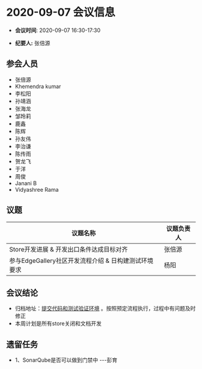 # 2020-09-07 会议信息  

-  **会议时间**: 2020-09-07  16:30-17:30

-  **纪要人:** 张倍源

## 参会人员
- 张倍源
- Khemendra kumar
- 李松阳
- 孙靖涵
- 张海龙
- 邹玲莉
- 鹿鑫
- 陈辉
- 孙友伟
- 李治谦
- 陈传雨
- 贺龙飞
- 于洋
- 周俊
- Janani B
- Vidyashree Rama


## 议题

议题名称 | 议题负责人
---- | ----
Store开发进展 & 开发出口条件达成目标对齐 | 张倍源
参与EdgeGallery社区开发流程介绍 & 日构建测试环境要求 | 杨阳

## 会议结论
- 归档地址：[提交代码和测试验证环境](https://gitee.com/edgegallery/community/blob/master/AppStore%20and%20Developer%20Joint%20PT/docs/commit%20flow%20and%20daily%20build%20env.md) 。按照预定流程执行，过程中有问题及时修正
- 本周计划是所有store关闭和文档开发

## 遗留任务
- 1、SonarQube是否可以做到门禁中  ---彭育
